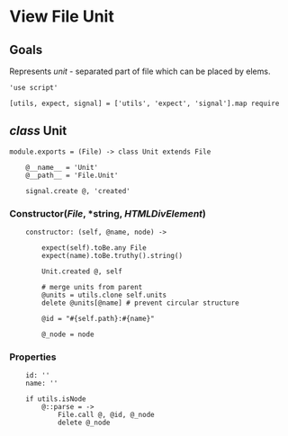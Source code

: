 View File Unit
==============

Goals
-----

Represents *unit* - separated part of file which can be placed by elems.

	'use script'

	[utils, expect, signal] = ['utils', 'expect', 'signal'].map require

*class* Unit
------------

	module.exports = (File) -> class Unit extends File

		@__name__ = 'Unit'
		@__path__ = 'File.Unit'

		signal.create @, 'created'

### Constructor(*File*, *string, *HTMLDivElement*)

		constructor: (self, @name, node) ->

			expect(self).toBe.any File
			expect(name).toBe.truthy().string()

			Unit.created @, self

			# merge units from parent
			@units = utils.clone self.units
			delete @units[@name] # prevent circular structure

			@id = "#{self.path}:#{name}"

			@_node = node

### Properties

		id: ''
		name: ''

		if utils.isNode
			@::parse = ->
				File.call @, @id, @_node
				delete @_node